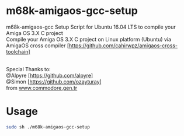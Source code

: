 # m68k-amigaos-gcc-setup
m68k-amigaos-gcc Setup Script for Ubuntu 16.04 LTS to compile your Amiga OS 3.X C project
<br>
Compile your Amiga OS 3.X C project on Linux platform (Ubuntu) via AmigaOS cross compiler [https://github.com/cahirwpz/amigaos-cross-toolchain] <br><br>

Special Thanks to: <br>
@Alpyre [https://github.com/alpyre]<br>
@Simon [https://github.com/ozayturay] <br>
from www.commodore.gen.tr

# Usage
~~~~ bash
sudo sh ./m68k-amigaos-gcc-setup
~~~~

